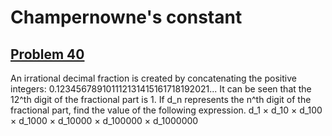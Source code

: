 # Champernowne's constant
## [Problem 40](https://projecteuler.net/problem=40)
An irrational decimal fraction is created by concatenating the positive integers:
0.123456789101112131415161718192021...
It can be seen that the 12^th digit of the fractional part is 1.
If d_n represents the n^th digit of the fractional part, find the value of the following expression.
d_1 × d_10 × d_100 × d_1000 × d_10000 × d_100000 × d_1000000

